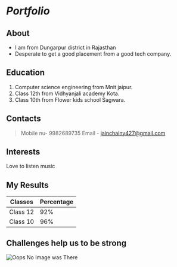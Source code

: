 # ***Portfolio***

## **About**
- I am from Dungarpur district in Rajasthan
- Desperate to get a good placement from a good tech company. 


## **Education**
1. Computer science engineering from Mnit jaipur.
2. Class 12th from Vidhyanjali academy Kota.
3. Class 10th from Flower kids school Sagwara.

## **Contacts**
> Mobile nu- 9982689735
> Email - jainchainy427@gmail.com

## **Interests**
Love to listen music

## My Results
| Classes | Percentage |
|---------|------------|
| Class 12|   92%      |
| Class 10|   96%      |

## Challenges help us to be strong
![Oops No Image was There](em.jpeg)
